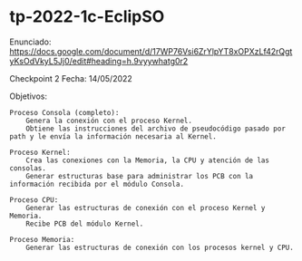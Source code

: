 # tp-2022-1c-EclipSO

Enunciado:
https://docs.google.com/document/d/17WP76Vsi6ZrYlpYT8xOPXzLf42rQgtyKsOdVkyL5Jj0/edit#heading=h.9vyywhatg0r2

Checkpoint 2
Fecha: 14/05/2022

Objetivos:

	Proceso Consola (completo):
		Genera la conexión con el proceso Kernel.
		Obtiene las instrucciones del archivo de pseudocódigo pasado por path y le envía la información necesaria al Kernel.
	
	Proceso Kernel:
		Crea las conexiones con la Memoria, la CPU y atención de las consolas.
		Generar estructuras base para administrar los PCB con la información recibida por el módulo Consola.

	Proceso CPU:
		Generar las estructuras de conexión con el proceso Kernel y Memoria.
		Recibe PCB del módulo Kernel.

	Proceso Memoria:
		Generar las estructuras de conexión con los procesos kernel y CPU.

